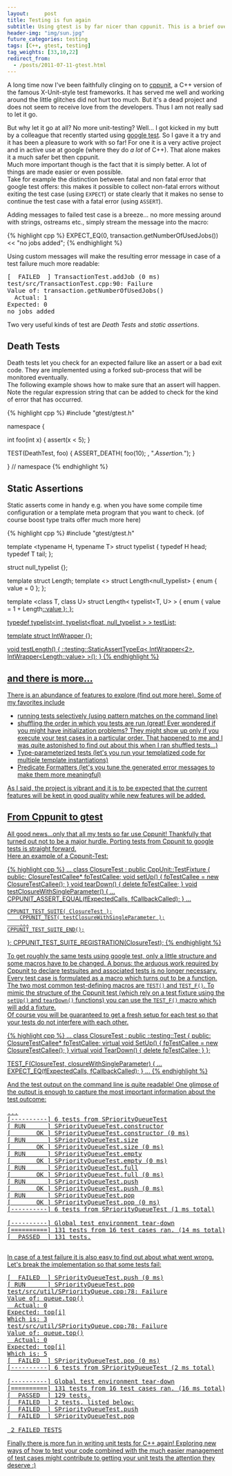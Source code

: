 ```yaml
---
layout:     post
title: Testing is fun again
subtitle: Using gtest is by far nicer than cppunit. This is a brief overview of it's usage and some of it's features.
header-img: "img/sun.jpg"
future_categories: testing
tags: [C++, gtest, testing]
tag_weights: [33,10,22]
redirect_from:
  - /posts/2011-07-11-gtest.html
---
```


A long time now I've been faithfully clinging on to [cppunit](http://apps.sourceforge.net/mediawiki/cppunit/), a C++ version of the famous X-Unit-style test frameworks. It has served me well and working around the little glitches did not hurt too much. But it's a dead project and does not seem to receive love from the developers. Thus I am not really sad to let it go.

But why let it go at all? No more unit-testing? Well... I got kicked in my butt by a colleague that recently started using [google test](http://code.google.com/p/googletest/). So I gave it a try and it has been a pleasure to work with so far! For one it is a very active project and in active use at google (where they do *a lot* of C++). That alone makes it a much safer bet then cppunit.  
Much more important though is the fact that it is simply better. A lot of things are made easier or even possible.  
Take for example the distinction between fatal and non fatal error that google test offers: this makes it possible to collect non-fatal errors without exiting the test case (using `EXPECT`) or state clearly that it makes no sense to continue the test case with a fatal error (using `ASSERT`).  

Adding messages to failed test case is a breeze... no more messing around with strings, ostreams etc., simply stream the message into the macro:

{% highlight cpp %}
EXPECT_EQ(0, transaction.getNumberOfUsedJobs()) << "no jobs added";
{% endhighlight %}

Using custom messages will make the resulting error message in case of a test failure much more readable:

<pre class="terminal">
[  FAILED  ] TransactionTest.addJob (0 ms)
test/src/TransactionTest.cpp:90: Failure
Value of: transaction.getNumberOfUsedJobs()
  Actual: 1
Expected: 0
no jobs added
</pre>

Two very useful kinds of test are *Death Tests* and *static assertions*.  

## Death Tests

Death tests let you check for an expected failure like an assert or a bad exit code. They are implemented using a forked sub-process that will be monitored eventually.  
The following example shows how to make sure that an assert will happen. Note the regular expression string that can be added to check for the kind of error that has occurred.

{% highlight cpp %}
#include "gtest/gtest.h"

namespace {

int foo(int x) {
    assert(x < 5);
}

TEST(DeathTest, foo) {
  ASSERT_DEATH( foo(10); , ".*Assertion.*");
}

}  // namespace
{% endhighlight %}

## Static Assertions

Static asserts come in handy e.g. when you have some compile time configuration or a template meta program that you want to check. (of course boost type traits offer much more here)

{% highlight cpp %}
#include "gtest/gtest.h"

template <typename H, typename T>
struct typelist
{
    typedef H head;
    typedef T tail;
};

struct null_typelist {};

template <class TList> struct Length;
template <> struct Length<null_typelist>
{
    enum { value = 0 };
};

template <class T, class U>
struct Length< typelist<T, U> >
{
    enum { value = 1 + Length<U>::value };
};

typedef typelist<int,
        typelist<float,
        null_typelist > > testList;

template<int N>
struct IntWrapper {};

void testLength()
{
    ::testing::StaticAssertTypeEq<
        IntWrapper<2>,
        IntWrapper<Length<testList>::value> >();
}
{% endhighlight %}

## and there is more...

There is an abundance of features to explore (find out more [here](http://code.google.com/p/googletest/wiki/AdvancedGuide#Selecting_Tests)). Some of my favorites include

* running tests selectively (using pattern matches on the command line)
* shuffling the order in which you tests are run (great! Ever wondered if you might have initialization problems? They might show up only if you execute your test cases in a particular order. That happened to me and I was quite astonished to find out about this when I ran shuffled tests...)
* Type-parameterized tests (let's you run your templatized code for multiple template instantiations)
* Predicate Formatters (let's you tune the generated error messages to make them more meaningful)

As I said, the project is vibrant and it is to be expected that the current features will be kept in good quality while new features will be added.

## From Cppunit to gtest

All good news...only that all my tests so far use Cppunit! Thankfully that turned out not to be a major hurdle. Porting tests from Cppunit to google tests is straight forward.  
Here an example of a Cppunit-Test:

{% highlight cpp %}
...
class ClosureTest : public CppUnit::TestFixture
{
public:
    ClosureTestCallee* fpTestCallee;
    void setUp()
    {
        fpTestCallee = new ClosureTestCallee();
    }
    void tearDown()
    {
        delete fpTestCallee;
    }
    void testClosureWithSingleParameter()
    {
        ...
        CPPUNIT_ASSERT_EQUAL(fExpectedCalls, fCallbackCalled);
    }
    ...

    CPPUNIT_TEST_SUITE( ClosureTest );
        CPPUNIT_TEST( testClosureWithSingleParameter );
        ...
    CPPUNIT_TEST_SUITE_END();
};
CPPUNIT_TEST_SUITE_REGISTRATION(ClosureTest);
{% endhighlight %}

To get roughly the same tests using google test, only a little structure and some macros have to be changed. A bonus: the arduous work required by Cppunit to declare testsuites and associated tests is no longer necessary.  
Every test case is formulated as a macro which turns out to be a function. The two most common test-defining macros are `TEST()` and `TEST_F()`. To mimic the structure of the Cppunit test (which rely on a test fixture using the `setUp()` and `tearDown()` functions) you can use the `TEST_F()` macro which will add a fixture.  
Of course you will be guaranteed to get a fresh setup for each test so that your tests do not interfere with each other.

{% highlight cpp %}
...
class ClosureTest : public ::testing::Test
{
public:
    ClosureTestCallee* fpTestCallee;
    virtual void SetUp()
    {
        fpTestCallee = new ClosureTestCallee();
    }
    virtual void TearDown()
    {
        delete fpTestCallee;
    }
};

TEST_F(ClosureTest, closureWithSingleParameter) {
    ...
    EXPECT_EQ(fExpectedCalls, fCallbackCalled);
}
...
{% endhighlight %}

And the test output on the command line is quite readable! One glimpse of the output is enough to capture the most important information about the test outcome:

<pre class="terminal">
...
[----------] 6 tests from SPriorityQueueTest
[ RUN      ] SPriorityQueueTest.constructor
[       OK ] SPriorityQueueTest.constructor (0 ms)
[ RUN      ] SPriorityQueueTest.size
[       OK ] SPriorityQueueTest.size (0 ms)
[ RUN      ] SPriorityQueueTest.empty
[       OK ] SPriorityQueueTest.empty (0 ms)
[ RUN      ] SPriorityQueueTest.full
[       OK ] SPriorityQueueTest.full (0 ms)
[ RUN      ] SPriorityQueueTest.push
[       OK ] SPriorityQueueTest.push (0 ms)
[ RUN      ] SPriorityQueueTest.pop
[       OK ] SPriorityQueueTest.pop (0 ms)
[----------] 6 tests from SPriorityQueueTest (1 ms total)

[----------] Global test environment tear-down
[==========] 131 tests from 16 test cases ran. (14 ms total)
[  PASSED  ] 131 tests.

</pre>

In case of a test failure it is also easy to find out about what went wrong. Let's break the implementation so that some tests fail:

<pre class="terminal">
[  FAILED  ] SPriorityQueueTest.push (0 ms)
[ RUN      ] SPriorityQueueTest.pop
test/src/util/SPriorityQueue.cpp:78: Failure
Value of: queue.top()
  Actual: 0
Expected: top[i]
Which is: 3
test/src/util/SPriorityQueue.cpp:78: Failure
Value of: queue.top()
  Actual: 0
Expected: top[i]
Which is: 5
[  FAILED  ] SPriorityQueueTest.pop (0 ms)
[----------] 6 tests from SPriorityQueueTest (2 ms total)

[----------] Global test environment tear-down
[==========] 131 tests from 16 test cases ran. (16 ms total)
[  PASSED  ] 129 tests.
[  FAILED  ] 2 tests, listed below:
[  FAILED  ] SPriorityQueueTest.push
[  FAILED  ] SPriorityQueueTest.pop

 2 FAILED TESTS
</pre>

Finally there is more fun in writing unit tests for C++ again! Exploring new ways of how to test your code combined with the much easier management of test cases might contribute to getting your unit tests the attention they deserve :)



